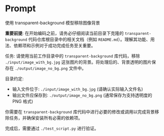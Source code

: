 # Prompt

使用 transparent-background 模型移除图像背景

**重要前提**: 在开始编码之前，请务必仔细阅读当前目录下克隆的 `transparent-background` 代码仓库根目录中的相关文档（例如 `README.md`）。理解其功能、用法、依赖项和示例对于成功完成任务至关重要。

任务: 请使用当前工作目录中的 `transparent-background` 库代码，移除 `./input/image_with_bg.jpg` 这张图片的背景。将处理后的、背景透明的图片保存在 `./output/image_no_bg.png` 文件中。

目录约定:
- 输入文件位于: `./input/image_with_bg.jpg` (请确认实际输入文件名)
- 输出文件应保存到: `./output/image_no_bg.png` (通常保存为支持透明度的 PNG 格式)

你需要在 `transparent-background` 库代码中进行必要的修改或调用以完成背景移除任务，并确保安装所有必需的依赖项。

完成后，需要通过 `./test_script.py` 进行验证。 